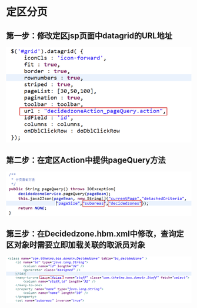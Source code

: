 # 定区分页

## 第一步：修改定区jsp页面中datagrid的URL地址

![](../../../../.gitbook/assets/image%20%28117%29.png)

## 第二步：在定区Action中提供pageQuery方法

![](../../../../.gitbook/assets/image%20%2855%29.png)

## 第三步：在Decidedzone.hbm.xml中修改，查询定区对象时需要立即加载关联的取派员对象

![](../../../../.gitbook/assets/image%20%2813%29.png)

